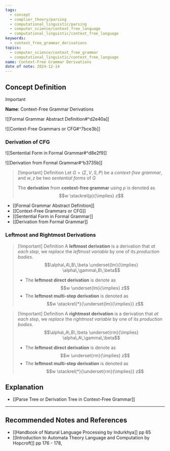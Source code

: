 ```yaml
---
tags:
  - concept
  - complier_theory/parsing
  - computational_linguistic/parsing
  - computer_science/context_free_language
  - computational_linguistic/context_free_language
keywords:
  - context_free_grammar_derivations
topics:
  - computer_science/context_free_grammar
  - computational_linguistic/context_free_language
name: Context-Free Grammar Derivations
date of note: 2024-12-14
---
```


## Concept Definition

>[!important]
>**Name**: Context-Free Grammar Derivations

![[Formal Grammar Abstract Definition#^d2e40a]]

![[Context-Free Grammars or CFG#^7bce3b]]

### Derivation of CFG

![[Sentential Form in Formal Grammar#^d8e2f9]]

![[Derivation from Formal Grammar#^b3735b]]

>[!important] Definition
>Let $G=(\Sigma, V, S, P)$ be a *context-free grammar*, and $w, z$ be two *sentential forms* of $G$
>
>The **derivation** from **context-free grammar** using $p$ is denoted as $$w \stackrel{p}{\implies} z$$

- [[Formal Grammar Abstract Definition]]
- [[Context-Free Grammars or CFG]]
- [[Sentential Form in Formal Grammar]]
- [[Derivation from Formal Grammar]]

### Leftmost and Rightmost Derivations

>[!important] Definition
>A **leftmost derivation** is a derivation that *at each step*, we *replace* the *leftmost variable* by one of its *production bodies*. $$\alpha\,A\,B\,\beta \underset{lm}{\implies} \alpha\,\gamma\,B\,\beta$$
>- The **leftmost direct derivation** is denote as $$w \underset{lm}{\implies} z$$
>- The **leftmost multi-step derivation** is denoted as $$w  \stackrel{*}{\underset{lm}{\implies}} z$$


>[!important] Definition
>A **rightmost derivation** is a derivation that *at each step*, we *replace* the *rightmost variable* by one of its *production bodies*. $$\alpha\,A\,B\,\beta \underset{rm}{\implies} \alpha\,A\,\gamma\,\beta$$
>- The **leftmost direct derivation** is denote as $$w \underset{rm}{\implies} z$$
>- The **leftmost multi-step derivation** is denoted as $$w  \stackrel{*}{\underset{rm}{\implies}} z$$


## Explanation


- [[Parse Tree or Derivation Tree in Context-Free Grammar]]


-----------
##  Recommended Notes and References



- [[Handbook of Natural Language Processing by Indurkhya]] pp 65
- [[Introduction to Automata Theory Language and Computation by Hopcroft]] pp 176 -  178,